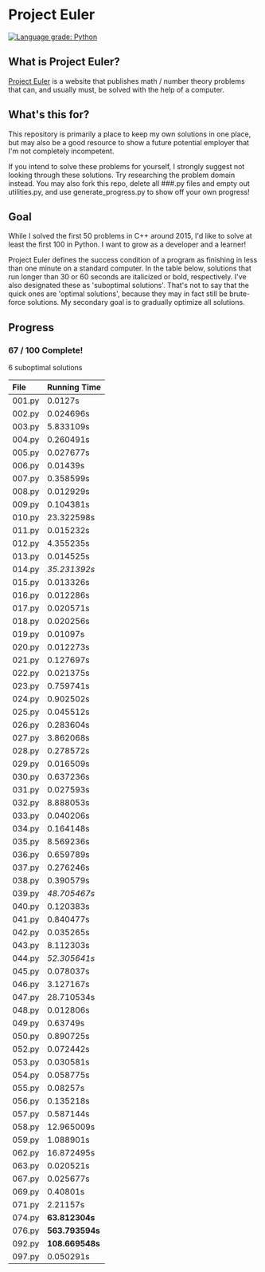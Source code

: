 # Project Euler
[![Language grade: Python](https://img.shields.io/lgtm/grade/python/g/KunstDerFuge/Project-Euler.svg?logo=lgtm&logoWidth=18)](https://lgtm.com/projects/g/KunstDerFuge/Project-Euler/context:python)

## What is Project Euler?
[Project Euler](https://projecteuler.net) is a website that publishes math / number theory problems that can, and usually must, be solved with the 
help of a computer.

## What's this for?
This repository is primarily a place to keep my own solutions in one place, but may also be a good resource to show a 
future potential employer that I'm not completely incompetent.

If you intend to solve these problems for yourself, I strongly suggest not looking through these solutions. Try 
researching the problem domain instead. You may also fork this repo, delete all ###.py files and empty out utilities.py,
and use generate_progress.py to show off your own progress!

## Goal
While I solved the first 50 problems in C++ around 2015, I'd like to solve at least the first 100 in Python. I want to 
grow as a developer and a learner!

Project Euler defines the success condition of a program as finishing in less than one minute on a standard computer. In
the table below, solutions that run longer than 30 or 60 seconds are italicized or bold, respectively. I've also
designated these as 'suboptimal solutions'. That's not to say that the quick ones are 'optimal solutions', because they
may in fact still be brute-force solutions. My secondary goal is to gradually optimize all solutions.

## Progress
### 67 / 100 Complete!

6 suboptimal solutions

| File   | Running Time |
| :----- | :----------- |
| 001.py | 0.0127s |
| 002.py | 0.024696s |
| 003.py | 5.833109s |
| 004.py | 0.260491s |
| 005.py | 0.027677s |
| 006.py | 0.01439s |
| 007.py | 0.358599s |
| 008.py | 0.012929s |
| 009.py | 0.104381s |
| 010.py | 23.322598s |
| 011.py | 0.015232s |
| 012.py | 4.355235s |
| 013.py | 0.014525s |
| 014.py | *35.231392s* |
| 015.py | 0.013326s |
| 016.py | 0.012286s |
| 017.py | 0.020571s |
| 018.py | 0.020256s |
| 019.py | 0.01097s |
| 020.py | 0.012273s |
| 021.py | 0.127697s |
| 022.py | 0.021375s |
| 023.py | 0.759741s |
| 024.py | 0.902502s |
| 025.py | 0.045512s |
| 026.py | 0.283604s |
| 027.py | 3.862068s |
| 028.py | 0.278572s |
| 029.py | 0.016509s |
| 030.py | 0.637236s |
| 031.py | 0.027593s |
| 032.py | 8.888053s |
| 033.py | 0.040206s |
| 034.py | 0.164148s |
| 035.py | 8.569236s |
| 036.py | 0.659789s |
| 037.py | 0.276246s |
| 038.py | 0.390579s |
| 039.py | *48.705467s* |
| 040.py | 0.120383s |
| 041.py | 0.840477s |
| 042.py | 0.035265s |
| 043.py | 8.112303s |
| 044.py | *52.305641s* |
| 045.py | 0.078037s |
| 046.py | 3.127167s |
| 047.py | 28.710534s |
| 048.py | 0.012806s |
| 049.py | 0.63749s |
| 050.py | 0.890725s |
| 052.py | 0.072442s |
| 053.py | 0.030581s |
| 054.py | 0.058775s |
| 055.py | 0.08257s |
| 056.py | 0.135218s |
| 057.py | 0.587144s |
| 058.py | 12.965009s |
| 059.py | 1.088901s |
| 062.py | 16.872495s |
| 063.py | 0.020521s |
| 067.py | 0.025677s |
| 069.py | 0.40801s |
| 071.py | 2.21157s |
| 074.py | **63.812304s** |
| 076.py | **563.793594s** |
| 092.py | **108.669548s** |
| 097.py | 0.050291s |
